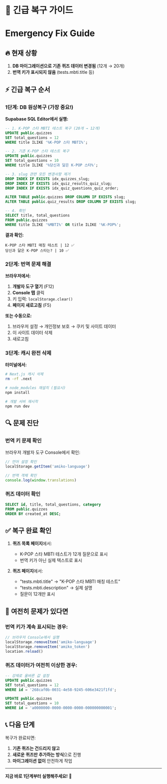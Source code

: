 # 🚨 긴급 복구 가이드
# Emergency Fix Guide

## 🔥 현재 상황
1. **DB 마이그레이션으로 기존 퀴즈 데이터 변경됨** (12개 → 20개)
2. **번역 키가 표시되지 않음** (tests.mbti.title 등)

## ⚡ 긴급 복구 순서

### 1단계: DB 원상복구 (가장 중요!)

**Supabase SQL Editor에서 실행:**

```sql
-- 1. K-POP 스타 MBTI 테스트 복구 (20개 → 12개)
UPDATE public.quizzes 
SET total_questions = 12
WHERE title ILIKE '%K-POP 스타 MBTI%';

-- 2. 기존 K-POP 스타 테스트 복구
UPDATE public.quizzes 
SET total_questions = 10
WHERE title ILIKE '%당신과 닮은 K-POP 스타%';

-- 3. slug 관련 모든 변경사항 제거
DROP INDEX IF EXISTS idx_quizzes_slug;
DROP INDEX IF EXISTS idx_quiz_results_quiz_slug;
DROP INDEX IF EXISTS idx_quiz_questions_quiz_order;

ALTER TABLE public.quizzes DROP COLUMN IF EXISTS slug;
ALTER TABLE public.quiz_results DROP COLUMN IF EXISTS slug;

-- 4. 확인
SELECT title, total_questions 
FROM public.quizzes
WHERE title ILIKE '%MBTI%' OR title ILIKE '%K-POP%';
```

**결과 확인:**
```
K-POP 스타 MBTI 매칭 테스트 | 12 ✅
당신과 닮은 K-POP 스타는? | 10 ✅
```

### 2단계: 번역 문제 해결

**브라우저에서:**
1. **개발자 도구 열기** (F12)
2. **Console 탭** 클릭
3. 키 입력: `localStorage.clear()`
4. **페이지 새로고침** (F5)

**또는 수동으로:**
1. 브라우저 설정 → 개인정보 보호 → 쿠키 및 사이트 데이터
2. 이 사이트 데이터 삭제
3. 새로고침

### 3단계: 캐시 완전 삭제

**터미널에서:**
```bash
# Next.js 캐시 삭제
rm -rf .next

# node_modules 재설치 (필요시)
npm install

# 개발 서버 재시작
npm run dev
```

## 🔍 문제 진단

### 번역 키 문제 확인
브라우저 개발자 도구 Console에서 확인:
```javascript
// 언어 설정 확인
localStorage.getItem('amiko-language')

// 번역 객체 확인
console.log(window.translations)
```

### 퀴즈 데이터 확인
```sql
SELECT id, title, total_questions, category 
FROM public.quizzes 
ORDER BY created_at DESC;
```

## ✅ 복구 완료 확인

1. **퀴즈 목록 페이지**에서:
   - K-POP 스타 MBTI 테스트가 12개 질문으로 표시
   - 번역 키가 아닌 실제 텍스트로 표시

2. **퀴즈 페이지**에서:
   - "tests.mbti.title" → "K-POP 스타 MBTI 매칭 테스트"
   - "tests.mbti.description" → 실제 설명
   - 질문이 12개만 표시

## 🚨 여전히 문제가 있다면

### 번역 키가 계속 표시되는 경우:
```javascript
// 브라우저 Console에서 실행
localStorage.removeItem('amiko-language')
localStorage.removeItem('amiko_token')
location.reload()
```

### 퀴즈 데이터가 여전히 이상한 경우:
```sql
-- 강제로 올바른 값 설정
UPDATE public.quizzes 
SET total_questions = 12
WHERE id = '268caf0b-0031-4e58-9245-606e3421f1fd';

UPDATE public.quizzes 
SET total_questions = 10
WHERE id = 'a0000000-0000-0000-0000-000000000001';
```

## 📞 다음 단계

복구가 완료되면:
1. **기존 퀴즈는 건드리지 않고**
2. **새로운 퀴즈만 추가하는 방식**으로 진행
3. **마이그레이션 없이** 안전하게 작업

---

**지금 바로 1단계부터 실행해주세요!** 🚀
